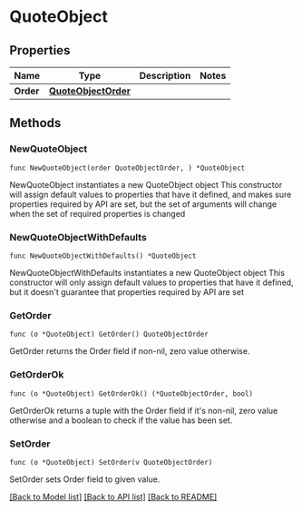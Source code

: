 # QuoteObject

## Properties

Name | Type | Description | Notes
------------ | ------------- | ------------- | -------------
**Order** | [**QuoteObjectOrder**](QuoteObjectOrder.md) |  | 

## Methods

### NewQuoteObject

`func NewQuoteObject(order QuoteObjectOrder, ) *QuoteObject`

NewQuoteObject instantiates a new QuoteObject object
This constructor will assign default values to properties that have it defined,
and makes sure properties required by API are set, but the set of arguments
will change when the set of required properties is changed

### NewQuoteObjectWithDefaults

`func NewQuoteObjectWithDefaults() *QuoteObject`

NewQuoteObjectWithDefaults instantiates a new QuoteObject object
This constructor will only assign default values to properties that have it defined,
but it doesn't guarantee that properties required by API are set

### GetOrder

`func (o *QuoteObject) GetOrder() QuoteObjectOrder`

GetOrder returns the Order field if non-nil, zero value otherwise.

### GetOrderOk

`func (o *QuoteObject) GetOrderOk() (*QuoteObjectOrder, bool)`

GetOrderOk returns a tuple with the Order field if it's non-nil, zero value otherwise
and a boolean to check if the value has been set.

### SetOrder

`func (o *QuoteObject) SetOrder(v QuoteObjectOrder)`

SetOrder sets Order field to given value.



[[Back to Model list]](../README.md#documentation-for-models) [[Back to API list]](../README.md#documentation-for-api-endpoints) [[Back to README]](../README.md)


